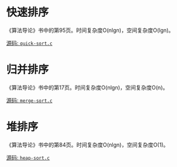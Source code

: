 # 快速排序

《算法导论》书中的第95页。时间复杂度O(nlgn)，空间复杂度O(lgn)。

[源码: `quick-sort.c`](https://gitee.com/chenxiaosonggitee/blog/blob/master/courses/algorithms/src/quick-sort.c)

# 归并排序

《算法导论》书中的第17页。时间复杂度O(nlgn)，空间复杂度O(n)。

[源码: `merge-sort.c`](https://gitee.com/chenxiaosonggitee/blog/blob/master/courses/algorithms/src/merge-sort.c)

# 堆排序

《算法导论》书中的第84页。时间复杂度O(nlgn)，空间复杂度O(1)。

[源码: `heap-sort.c`](https://gitee.com/chenxiaosonggitee/blog/blob/master/courses/algorithms/src/heap-sort.c)